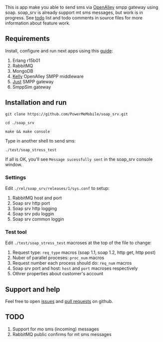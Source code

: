 This is app make you able to send sms via [OpenAlley] smpp gateway using soap.
soap_srv is already support mt sms messages, but work is in progress.
See [todo] list and todo comments in source files for more information about feature work.

## Requirements ##

Install, configure and run next apps using this [guide]:

1. Erlang r15b01
2. RabbitMQ
3. MongoDB
4. [Kelly] OpenAlley SMPP middleware
5. [Just] SMPP gateway
6. SmppSim gateway

## Installation and run ##

    git clone https://github.com/PowerMeMobile/soap_srv.git

    cd ./soap_srv

    make && make console

Type in another shell to send sms:

    ./test/soap_stress_test

If all is OK, you'll see `Message sucessfully sent` in the soap_srv console window.

### Settings ###

Edit `./rel/soap_srv/releases/1/sys.conf` to setup:

1. RabbitMQ host and port
2. Soap srv http port
3. Soap srv http logging
4. Soap srv pdu loggin
5. Soap srv common loggin

### Test tool ###

Edit `./test/soap_stress_test` macroses at the top of the file to change:

1. Request type: `req_type` macros (soap 1.1, soap 1.2, http get, http post)
2. Nuber of parallel proceses: `proc_num` macros
3. Request number each process should do: `req_num` macros
4. Soap srv port and host: `host` and `port` macroses respectively
5. Othrer properties about customer's account

## Support and help ##

Feel free to open [issues] and [pull requests] on github.

## TODO ##

1. Support for mo sms (incoming) messages
2. RabbitMQ public confirms for mt sms messages

[OpenAlley]: http://www.powermemobile.com/PressRelease-OpenAlley
[kelly]: https://github.com/PowerMeMobile/kelly
[guide]: https://github.com/PowerMeMobile/kelly#readme
[just]: https://github.com/PowerMeMobile/just_mini_rel
[issues]: https://github.com/PowerMeMobile/soap_srv/issues
[pull requests]: https://github.com/PowerMeMobile/soap_srv/pulls
[todo]: https://github.com/PowerMeMobile/soap_srv#readme